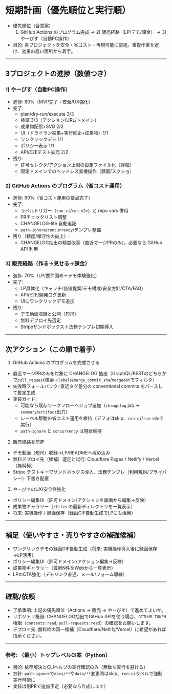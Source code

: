 # 短期計画（優先順位と実行順）

- 優先順位（合意案）: 
  1) GitHub Actions のプログラム完成 → 2) 販売経路（LP/デモ/課金） → 3) やーびす（自動PC操作）
- 目的: 各プロジェクトを安全・省コスト・再現可能に前進。重複作業を避け、効果の高い箇所から着手。

---

## 3プロジェクトの進捗（数値つき）

### 1) やーびす（自動PC操作）
- 進捗: 80%（MVP完了＋安全/UX強化）
- 完了: 
  - plan/dry-run/execute 3/3
  - 検証 3/3（アクション/URL/ドメイン）
  - 成果物配信+SVG 2/2
  - UI（ドライラン結果+実行抑止+成果物）1/1
  - ワンクリックデモ 1/1
  - ポリシー表示 1/1
  - API/E2Eテスト拡充 2/2
- 残り:
  - 許可セレクタ/アクション上限の設定ファイル化（詳細）
  - 限定ドメインでのヘッドレス実機操作（録画/スクショ）

### 2) GitHub Actions のプログラム（省コスト運用）
- 進捗: 90%（省コスト運用の要点完了）
- 完了:
  - ラベルトリガー（`run-ci`/`run-e2e`）と repo vars 併用
  - PRチェックリスト調整
  - CHANGELOG-lite 自動追記
  - `path-ignore`/`concurrency`/テンプレ整備
- 残り（精度/保守性の向上）:
  - CHANGELOG抽出の精度改善（直近マージPRのみ）。必要なら GitHub API 利用

### 3) 販売経路（作る→見せる→課金）
- 進捗: 70%（LP/要件固め＋デモ体験強化）
- 完了:
  - LP具体化（キャッチ/価値提案/デモ構成/安全方針/CTA/FAQ）
  - API/E2E/開発ログ更新
  - UIにワンクリックデモ追加
- 残り:
  - デモ動画収録と公開（短尺）
  - 無料デプロイ先選定
  - Stripeサンドボックス＋法務テンプレ初期導入

---

## 次アクション（この順で着手）

1) GitHub Actions のプログラムを完成させる
- 直近マージPRのみを対象に CHANGELOG 抽出（GraphQL/RESTのどちらかで`pull_request`検索→`labels`/`merge_commit_sha`/`mergedAt`でフィルタ）
- 失敗時フォールバック: 直近タグ差分の conventional commits をパースして暫定生成
- 実装ガイド:
  - 可能なら既存ワークフローへジョブ追加（`changelog` job → `summary`/`artifact`出力）
  - レーベル駆動の省コスト運用を維持（デフォはskip、`run-ci`/`run-e2e`で実行）
  - `path-ignore` と `concurrency` は現状維持

2) 販売経路を前進
- デモ動画（短尺）収録→LP/READMEへ埋め込み
- 無料デプロイ先（候補）選定と試行: Cloudflare Pages / Netlify / Vercel（無料枠）
- Stripe テストキーでサンドボックス導入、法務テンプレ（利用規約/プライバシー）下書き配置

3) やーびすのUX/安全性強化
- ポリシー編集UI（許可ドメイン/アクションを画面から編集→反映）
- 成果物ギャラリー（`/files` の最新ディレクトリを一覧表示）
- 将来: 実機操作＋録画保存（録画GIF自動生成でLPにも活用）

---

## 補足（使いやすさ・売りやすさの補強候補）
- ワンクリックデモの録画GIF自動生成（将来: 実機操作導入後に録画保存→LP活用）
- ポリシー編集UI（許可ドメイン/アクション編集→反映）
- 成果物ギャラリー（最新N件をWebから一覧表示）
- LPのCTA強化（デモリンク直通、メール/フォーム導線）

---

## 確認/依頼
- 了承事項: 上記の優先順位（Actions → 販売 → やーびす）で進めてよいか。
- リポジトリ権限: CHANGELOG抽出でGitHub APIを使う場合、`GITHUB_TOKEN`権限（`contents:read`, `pull-requests:read`）の確認をお願いします。
- デプロイ先: 無料枠の第一候補（Cloudflare/Netlify/Vercel）に希望があれば指示ください。

---

### 参考: （最小）トップレベルCI案（Python）
- 目的: 依存解決とCLIヘルプの実行確認のみ（無駄な実行を避ける）
- 方針: `path-ignore`で`docs/**`や`data/**`変更時はskip、`run-ci`ラベルで強制実行可能に
- 実装は別PRで追加予定（必要なら作成します）

